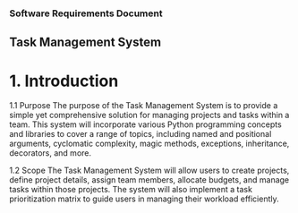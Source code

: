 ### Software Requirements Document

## Task Management System

# 1. Introduction
1.1 Purpose
The purpose of the Task Management System is to provide a simple yet comprehensive solution for managing projects and tasks within a team. This system will incorporate various Python programming concepts and libraries to cover a range of topics, including named and positional arguments, cyclomatic complexity, magic methods, exceptions, inheritance, decorators, and more.

1.2 Scope
The Task Management System will allow users to create projects, define project details, assign team members, allocate budgets, and manage tasks within those projects. The system will also implement a task prioritization matrix to guide users in managing their workload efficiently.